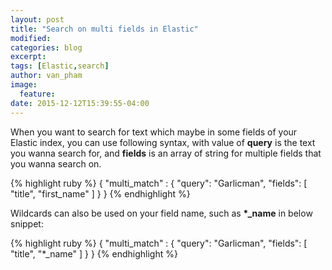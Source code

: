 ```yaml
---
layout: post
title: "Search on multi fields in Elastic"
modified:
categories: blog
excerpt:
tags: [Elastic,search]
author: van_pham
image:
  feature:
date: 2015-12-12T15:39:55-04:00
---
```


When you want to search for text which maybe in some fields of your Elastic index, you can use following syntax, with value of <strong>query</strong> is the text you wanna search for, and <strong>fields</strong> is an array of string for multiple fields that you wanna search on.

{% highlight ruby %}
{
  "multi_match" : {
    "query":    "Garlicman",
    "fields": [ "title", "first_name" ] 
  }
}
{% endhighlight %}

Wildcards can also be used on your field name, such as <strong>*_name</strong> in below snippet:

{% highlight ruby %}
{
  "multi_match" : {
    "query":    "Garlicman",
    "fields": [ "title", "*_name" ] 
  }
}
{% endhighlight %}